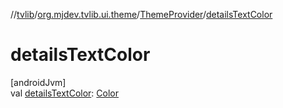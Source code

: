 //[tvlib](../../../index.md)/[org.mjdev.tvlib.ui.theme](../index.md)/[ThemeProvider](index.md)/[detailsTextColor](details-text-color.md)

# detailsTextColor

[androidJvm]\
val [detailsTextColor](details-text-color.md): [Color](https://developer.android.com/reference/kotlin/androidx/compose/ui/graphics/Color.html)
